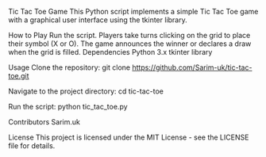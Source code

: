 Tic Tac Toe Game
This Python script implements a simple Tic Tac Toe game with a graphical user interface using the tkinter library.

How to Play
Run the script.
Players take turns clicking on the grid to place their symbol (X or O).
The game announces the winner or declares a draw when the grid is filled.
Dependencies
Python 3.x
tkinter library

Usage
Clone the repository:
git clone https://github.com/Sarim-uk/tic-tac-toe.git

Navigate to the project directory:
cd tic-tac-toe

Run the script:
python tic_tac_toe.py

Contributors
Sarim.uk

License
This project is licensed under the MIT License - see the LICENSE file for details.
